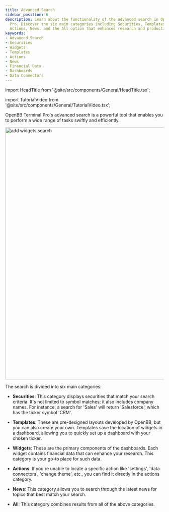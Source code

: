 ```yaml
---
title: Advanced Search
sidebar_position: 6
description: Learn about the functionality of the advanced search in OpenBB Terminal
  Pro. Discover the six main categories including Securities, Templates, Widgets,
  Actions, News, and the All option that enhances research and productivity.
keywords:
- Advanced Search
- Securities
- Widgets
- Templates
- Actions
- News
- Financial Data
- Dashboards
- Data Connectors
---
```


import HeadTitle from '@site/src/components/General/HeadTitle.tsx';

<HeadTitle title="Advanced Search | OpenBB Terminal Pro Docs" />

import TutorialVideo from '@site/src/components/General/TutorialVideo.tsx';

<TutorialVideo
  youtubeLink="https://www.youtube.com/embed/42DS0EDFhwc?si=HU9XS86OhGy6X6ej"
  videoLegend="Short introduction to Terminal Pro advanced search"
/>

OpenBB Terminal Pro's advanced search is a powerful tool that enables you to perform a wide range of tasks swiftly and efficiently.

<img width="800" alt="add widgets search" src="https://github.com/OpenBB-finance/OpenBBTerminal/assets/25267873/9758ac66-1a89-4c33-b54a-bf82c64ae07e">

The search is divided into six main categories:

* **Securities**: This category displays securities that match your search criteria. It's not limited to symbol matches; it also includes company names. For instance, a search for 'Sales' will return 'Salesforce', which has the ticker symbol 'CRM'.

* **Templates**: These are pre-designed layouts developed by OpenBB, but you can also create your own. Templates save the location of widgets in a dashboard, allowing you to quickly set up a dashboard with your chosen ticker.

* **Widgets**: These are the primary components of the dashboards. Each widget contains financial data that can enhance your research. This category is your go-to place for such data.

* **Actions**: If you're unable to locate a specific action like 'settings', 'data connectors', 'change theme', etc., you can find it directly in the actions category.

* **News**: This category allows you to search through the latest news for topics that best match your search.

* **All**: This category combines results from all of the above categories.
